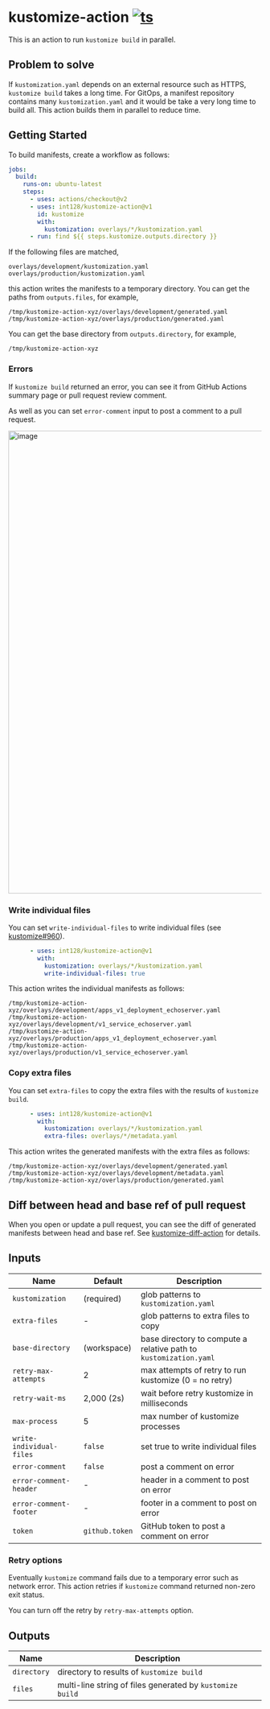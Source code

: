 # kustomize-action [![ts](https://github.com/int128/kustomize-action/actions/workflows/ts.yaml/badge.svg)](https://github.com/int128/kustomize-action/actions/workflows/ts.yaml)

This is an action to run `kustomize build` in parallel.


## Problem to solve

If `kustomization.yaml` depends on an external resource such as HTTPS, `kustomize build` takes a long time.
For GitOps, a manifest repository contains many `kustomization.yaml` and it would be take a very long time to build all.
This action builds them in parallel to reduce time.


## Getting Started

To build manifests, create a workflow as follows:

```yaml
jobs:
  build:
    runs-on: ubuntu-latest
    steps:
      - uses: actions/checkout@v2
      - uses: int128/kustomize-action@v1
        id: kustomize
        with:
          kustomization: overlays/*/kustomization.yaml
      - run: find ${{ steps.kustomize.outputs.directory }}
```

If the following files are matched,

```
overlays/development/kustomization.yaml
overlays/production/kustomization.yaml
```

this action writes the manifests to a temporary directory.
You can get the paths from `outputs.files`, for example,

```
/tmp/kustomize-action-xyz/overlays/development/generated.yaml
/tmp/kustomize-action-xyz/overlays/production/generated.yaml
```

You can get the base directory from `outputs.directory`, for example,

```
/tmp/kustomize-action-xyz
```


### Errors

If `kustomize build` returned an error, 
you can see it from GitHub Actions summary page or pull request review comment.

As well as you can set `error-comment` input to post a comment to a pull request.

<img width="920" alt="image" src="https://user-images.githubusercontent.com/321266/174432028-24a3cc12-e3b0-45a6-aa5a-8137eb8237fe.png">


### Write individual files

You can set `write-individual-files` to write individual files (see [kustomize#960](https://github.com/kubernetes-sigs/kustomize/pull/960)).

```yaml
      - uses: int128/kustomize-action@v1
        with:
          kustomization: overlays/*/kustomization.yaml
          write-individual-files: true
```

This action writes the individual manifests as follows:

```
/tmp/kustomize-action-xyz/overlays/development/apps_v1_deployment_echoserver.yaml
/tmp/kustomize-action-xyz/overlays/development/v1_service_echoserver.yaml
/tmp/kustomize-action-xyz/overlays/production/apps_v1_deployment_echoserver.yaml
/tmp/kustomize-action-xyz/overlays/production/v1_service_echoserver.yaml
```


### Copy extra files

You can set `extra-files` to copy the extra files with the results of `kustomize build`.

```yaml
      - uses: int128/kustomize-action@v1
        with:
          kustomization: overlays/*/kustomization.yaml
          extra-files: overlays/*/metadata.yaml
```

This action writes the generated manifests with the extra files as follows:

```
/tmp/kustomize-action-xyz/overlays/development/generated.yaml
/tmp/kustomize-action-xyz/overlays/development/metadata.yaml
/tmp/kustomize-action-xyz/overlays/production/generated.yaml
```


## Diff between head and base ref of pull request

When you open or update a pull request, you can see the diff of generated manifests between head and base ref.
See [kustomize-diff-action](diff/) for details.


## Inputs

| Name | Default | Description
|------|----------|------------
| `kustomization` | (required) | glob patterns to `kustomization.yaml`
| `extra-files` | - | glob patterns to extra files to copy
| `base-directory` | (workspace) | base directory to compute a relative path to `kustomization.yaml`
| `retry-max-attempts` | 2 | max attempts of retry to run kustomize (0 = no retry)
| `retry-wait-ms` | 2,000 (2s) | wait before retry kustomize in milliseconds
| `max-process` | 5 | max number of kustomize processes
| `write-individual-files` | `false` | set true to write individual files
| `error-comment` | `false` | post a comment on error
| `error-comment-header` | - | header in a comment to post on error
| `error-comment-footer` | - | footer in a comment to post on error
| `token` | `github.token` | GitHub token to post a comment on error

### Retry options

Eventually `kustomize` command fails due to a temporary error such as network error.
This action retries if `kustomize` command returned non-zero exit status.

You can turn off the retry by `retry-max-attempts` option.


## Outputs

| Name | Description
|------|------------
| `directory` | directory to results of `kustomize build`
| `files` | multi-line string of files generated by `kustomize build`
